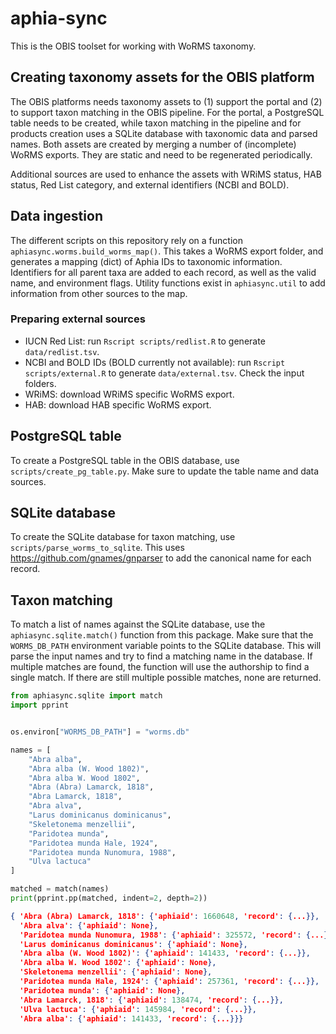 # aphia-sync

This is the OBIS toolset for working with WoRMS taxonomy.

## Creating taxonomy assets for the OBIS platform

The OBIS platforms needs taxonomy assets to (1) support the portal and (2) to support taxon matching in the OBIS pipeline. For the portal, a PostgreSQL table needs to be created, while taxon matching in the pipeline and for products creation uses a SQLite database with taxonomic data and parsed names. Both assets are created by merging a number of (incomplete) WoRMS exports. They are static and need to be regenerated periodically.

Additional sources are used to enhance the assets with WRiMS status, HAB status, Red List category, and external identifiers (NCBI and BOLD).

## Data ingestion

The different scripts on this repository rely on a function `aphiasync.worms.build_worms_map()`. This takes a WoRMS export folder, and generates a mapping (dict) of Aphia IDs to taxonomic information. Identifiers for all parent taxa are added to each record, as well as the valid name, and environment flags. Utility functions exist in `aphiasync.util` to add information from other sources to the map. 

### Preparing external sources

- IUCN Red List: run `Rscript scripts/redlist.R` to generate `data/redlist.tsv`.
- NCBI and BOLD IDs (BOLD currently not available): run `Rscript scripts/external.R` to generate `data/external.tsv`. Check the input folders.
- WRiMS: download WRiMS specific WoRMS export.
- HAB: download HAB specific WoRMS export.

## PostgreSQL table

To create a PostgreSQL table in the OBIS database, use `scripts/create_pg_table.py`. Make sure to update the table name and data sources.

## SQLite database

To create the SQLite database for taxon matching, use `scripts/parse_worms_to_sqlite`. This uses <https://github.com/gnames/gnparser> to add the canonical name for each record.

## Taxon matching

To match a list of names against the SQLite database, use the `aphiasync.sqlite.match()` function from this package. Make sure that the `WORMS_DB_PATH` environment variable points to the SQLite database. This will parse the input names and try to find a matching name in the database. If multiple matches are found, the function will use the authorship to find a single match. If there are still multiple possible matches, none are returned.

```python
from aphiasync.sqlite import match
import pprint


os.environ["WORMS_DB_PATH"] = "worms.db"

names = [
    "Abra alba",
    "Abra alba (W. Wood 1802)",
    "Abra alba W. Wood 1802",
    "Abra (Abra) Lamarck, 1818",
    "Abra Lamarck, 1818",
    "Abra alva",
    "Larus dominicanus dominicanus",
    "Skeletonema menzellii",
    "Paridotea munda",
    "Paridotea munda Hale, 1924",
    "Paridotea munda Nunomura, 1988",
    "Ulva lactuca"
]

matched = match(names)
print(pprint.pp(matched, indent=2, depth=2))
```

```json
{ 'Abra (Abra) Lamarck, 1818': {'aphiaid': 1660648, 'record': {...}},
  'Abra alva': {'aphiaid': None},
  'Paridotea munda Nunomura, 1988': {'aphiaid': 325572, 'record': {...}},
  'Larus dominicanus dominicanus': {'aphiaid': None},
  'Abra alba (W. Wood 1802)': {'aphiaid': 141433, 'record': {...}},
  'Abra alba W. Wood 1802': {'aphiaid': None},
  'Skeletonema menzellii': {'aphiaid': None},
  'Paridotea munda Hale, 1924': {'aphiaid': 257361, 'record': {...}},
  'Paridotea munda': {'aphiaid': None},
  'Abra Lamarck, 1818': {'aphiaid': 138474, 'record': {...}},
  'Ulva lactuca': {'aphiaid': 145984, 'record': {...}},
  'Abra alba': {'aphiaid': 141433, 'record': {...}}}
```

